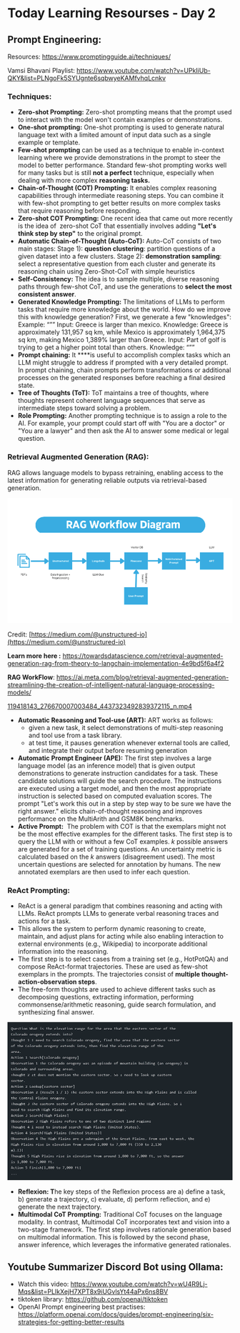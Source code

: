 # Today Learning Resourses - Day 2

## Prompt Engineering:

Resources: https://www.promptingguide.ai/techniques/

Vamsi Bhavani Playlist: https://www.youtube.com/watch?v=UPkIiUb-QKY&list=PLNgoFk5SYUgnte6sqbwyeKAMfvhqLcnkv

### Techniques:

- **Zero-shot Prompting:** Zero-shot prompting means that the prompt used to interact with the model won't contain examples or demonstrations.
- **One-shot prompting:** One-shot prompting is used to generate natural language text with a limited amount of input data such as a single example or template.
- **Few-shot prompting** can be used as a technique to enable in-context learning where we provide demonstrations in the prompt to steer the model to better performance. Standard few-shot prompting works well for many tasks but is still **not a perfect** technique, especially when dealing with more complex **reasoning tasks.**
- **Chain-of-Thought (COT) Prompting:** It enables complex reasoning capabilities through intermediate reasoning steps. You can combine it with few-shot prompting to get better results on more complex tasks that require reasoning before responding.
- **Zero-shot COT Prompting:** One recent idea that came out more recently is the idea of  zero-shot CoT that essentially involves adding **"Let's think step by step"** to the original prompt.
- **Automatic Chain-of-Thought (Auto-CoT):** Auto-CoT consists of two main stages: Stage 1): **question clustering**: partition questions of a given dataset into a few clusters.  Stage 2): **demonstration sampling**: select a representative question from each cluster and generate its reasoning chain using Zero-Shot-CoT with simple heuristics
- **Self-Consistency:** The idea is to sample multiple, diverse reasoning paths through few-shot CoT, and use the generations to **select the most consistent answer**.
- **Generated Knowledge Prompting:**  The limitations of LLMs to perform tasks that require more knowledge about the world. How do we improve this with knowledge generation? First, we generate a few "knowledges": Example: “”” Input: Greece is larger than mexico.
Knowledge: Greece is approximately 131,957 sq km, while Mexico is approximately 1,964,375 sq km, making Mexico 1,389% larger than Greece.
Input: Part of golf is trying to get a higher point total than others.
Knowledge:  “””
- **Prompt chaining:**  It ****is useful to accomplish complex tasks which an LLM might struggle to address if prompted with a very detailed prompt. In prompt chaining, chain prompts perform transformations or additional processes on the generated responses before reaching a final desired state.
- **Tree of Thoughts (ToT):** ToT maintains a tree of thoughts, where thoughts represent coherent language sequences that serve as intermediate steps toward solving a problem.
- **Role Prompting:** Another prompting technique is to assign a role to the AI. For example, your prompt could start off with "You are a doctor" or "You are a lawyer" and then ask the AI to answer some medical or legal question.

### Retrieval Augmented Generation (RAG):

RAG allows language models to bypass retraining, enabling access to the latest information for generating reliable outputs via retrieval-based generation.

![RagWorkflow.png](Today%20Learning%20Resourses%20-%20Day%202%203e84ec77d81d4e36a91fbfb43ccad1c1/RagWorkflow.png)

Credit: [https://medium.com/@unstructured-io](https://medium.com/@unstructured-io)

**Learn more here :** https://towardsdatascience.com/retrieval-augmented-generation-rag-from-theory-to-langchain-implementation-4e9bd5f6a4f2

**RAG WorkFlow**: https://ai.meta.com/blog/retrieval-augmented-generation-streamlining-the-creation-of-intelligent-natural-language-processing-models/

[119418143_276670007003484_4437323492839372115_n.mp4](Today%20Learning%20Resourses%20-%20Day%202%203e84ec77d81d4e36a91fbfb43ccad1c1/119418143_276670007003484_4437323492839372115_n.mp4)

- **Automatic Reasoning and Tool-use (ART):** ART works as follows:
    - given a new task, it select demonstrations of multi-step reasoning and tool use from a task library.
    - at test time, it pauses generation whenever external tools are called, and integrate their output before resuming generation
- **Automatic Prompt Engineer (APE):** The first step involves a large language model (as an inference model) that is given output demonstrations to generate instruction candidates for a task. These candidate solutions will guide the search procedure. The instructions are executed using a target model, and then the most appropriate instruction is selected based on computed evaluation scores. The prompt "Let's work this out in a step by step way to be sure we have the right answer."  elicits chain-of-thought reasoning and improves performance on the MultiArith and GSM8K benchmarks.
- **Active Prompt:**  The problem with COT is that the exemplars might not be the most effective examples for the different tasks.  The first step is to query the LLM with or without a few CoT examples. *k* possible answers are generated for a set of training questions. An uncertainty metric is calculated based on the *k* answers (disagreement used). The most uncertain questions are selected for annotation by humans. The new annotated exemplars are then used to infer each question.

### **ReAct Prompting:**

- ReAct is a general paradigm that combines reasoning and acting with LLMs. ReAct prompts LLMs to generate verbal reasoning traces and actions for a task.
- This allows the system to perform dynamic reasoning to create, maintain, and adjust plans for acting while also enabling interaction to external environments (e.g., Wikipedia) to incorporate additional information into the reasoning.
- The first step is to select cases from a training set (e.g., HotPotQA) and compose ReAct-format trajectories. These are used as few-shot exemplars in the prompts. The trajectories consist of **multiple thought-action-observation steps**.
- The free-form thoughts are used to achieve different tasks such as decomposing questions, extracting information, performing commonsense/arithmetic reasoning, guide search formulation, and synthesizing final answer.

![ReActPrompting.png](Today%20Learning%20Resourses%20-%20Day%202%203e84ec77d81d4e36a91fbfb43ccad1c1/ReActPrompting.png)

- **Reflexion:  T**he key steps of the Reflexion process are a) define a task, b) generate a trajectory, c) evaluate, d) perform reflection, and e) generate the next trajectory.
- **Multimodal CoT Prompting:** Traditional CoT focuses on the language modality. In contrast, Multimodal CoT incorporates text and vision into a two-stage framework. The first step involves rationale generation based on multimodal information. This is followed by the second phase, answer inference, which leverages the informative generated rationales.

## Youtube Summarizer Discord Bot using Ollama:

- Watch this video: https://www.youtube.com/watch?v=wU4R9Lj-Mqs&list=PLIkXejH7XPT8x9iUGvlsYt44aPx6ns8BV
- tiktoken library: https://github.com/openai/tiktoken
- OpenAI Prompt engineering best practises: https://platform.openai.com/docs/guides/prompt-engineering/six-strategies-for-getting-better-results